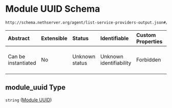 # Module UUID Schema

```txt
http://schema.nethserver.org/agent/list-service-providers-output.json#/itmes/properties/module_uuid
```



| Abstract            | Extensible | Status         | Identifiable            | Custom Properties | Additional Properties | Access Restrictions | Defined In                                                                                              |
| :------------------ | :--------- | :------------- | :---------------------- | :---------------- | :-------------------- | :------------------ | :------------------------------------------------------------------------------------------------------ |
| Can be instantiated | No         | Unknown status | Unknown identifiability | Forbidden         | Allowed               | none                | [list-service-providers-output.json\*](agent/list-service-providers-output.json "open original schema") |

## module\_uuid Type

`string` ([Module UUID](list-service-providers-output-service-discovery-information-properties-module-uuid.md))
